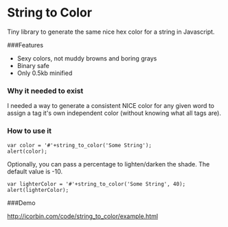 String to Color
===============

Tiny library to generate the same nice hex color for a string in Javascript. 

###Features 

- Sexy colors, not muddy browns and boring grays
- Binary safe
- Only 0.5kb minified

### Why it needed to exist 

I needed a way to generate a consistent NICE color for any given word to assign a tag it's own independent color (without knowing what all tags are).

### How to use it

    var color = '#'+string_to_color('Some String');
    alert(color);

Optionally, you can pass a percentage to lighten/darken the shade. The default value is -10.

    var lighterColor = '#'+string_to_color('Some String', 40);
    alert(lighterColor);

###Demo 

http://icorbin.com/code/string_to_color/example.html




